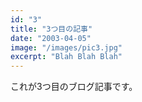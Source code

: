 ```yaml
---
id: "3"
title: "3つ目の記事"
date: "2003-04-05"
image: "/images/pic3.jpg"
excerpt: "Blah Blah Blah"
---
```


これが3つ目のブログ記事です。
